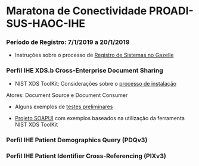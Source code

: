 # Maratona de Conectividade PROADI-SUS-HAOC-IHE



### Período de Registro: 7/1/2019 a 20/1/2019

- Instruções sobre o processo de [Registro de Sistemas no Gazelle](Technical%20Instructions/tech_inst-1.md)

### Perfil IHE XDS.b Cross-Enterprise Document Sharing  

- NIST XDS ToolKit: Considerações sobre o [processo de instalação](Technical%20Instructions/tech_inst-2.md)

Atores: Document Source e Document Consumer

- Alguns exemplos de [testes preliminares](Technical%20Instructions/tech_inst-3.md)

- [Projeto SOAPUI](./SOAPUI%20Projects/NIST%20XDS-Toolkit-Examples-soapui-project.xml) com exemplos baseados na utilização da ferramenta NIST XDS ToolKit 

### Perfil IHE Patient Demographics Query (PDQv3)


### Perfil IHE Patient Identifier Cross-Referencing (PIXv3)

